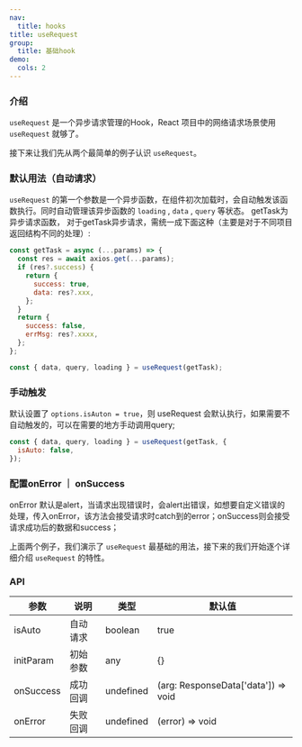 ```yaml
---
nav:
  title: hooks
title: useRequest
group:
  title: 基础hook
demo:
  cols: 2
---
```


### 介绍

`useRequest` 是一个异步请求管理的Hook，React 项目中的网络请求场景使用 `useRequest` 就够了。

接下来让我们先从两个最简单的例子认识 `useRequest`。

### 默认用法（自动请求）

`useRequest` 的第一个参数是一个异步函数，在组件初次加载时，会自动触发该函数执行。同时自动管理该异步函数的 `loading` , `data` , `query` 等状态。
getTask为异步请求函数， 对于getTask异步请求，需统一成下面这种（主要是对于不同项目返回结构不同的处理）:

```js
const getTask = async (...params) => {
  const res = await axios.get(...params);
  if (res?.success) {
    return {
      success: true,
      data: res?.xxx,
    };
  }
  return {
    success: false,
    errMsg: res?.xxxx,
  };
};

const { data, query, loading } = useRequest(getTask);
```

<code src="./demo/default.tsx"></code>

### 手动触发

默认设置了 `options.isAuton = true`，则 useRequest 会默认执行，如果需要不自动触发的，可以在需要的地方手动调用query;

```js
const { data, query, loading } = useRequest(getTask, {
  isAuto: false,
});
```

<code src="./demo/manual.tsx"></code>

### 配置onError ｜ onSuccess

onError 默认是alert，当请求出现错误时，会alert出错误，如想要自定义错误的处理，传入onError，该方法会接受请求时catch到的error；onSuccess则会接受请求成功后的数据和success；

<code src="./demo/callback.tsx"></code>
上面两个例子，我们演示了 `useRequest` 最基础的用法，接下来的我们开始逐个详细介绍 `useRequest` 的特性。

### API

| 参数      | 说明     | 类型      | 默认值                              |
| --------- | -------- | --------- | ----------------------------------- |
| isAuto    | 自动请求 | boolean   | true                                |
| initParam | 初始参数 | any       | {}                                  |
| onSuccess | 成功回调 | undefined | (arg: ResponseData['data']) => void |
| onError   | 失败回调 | undefined | (error) => void                     |
